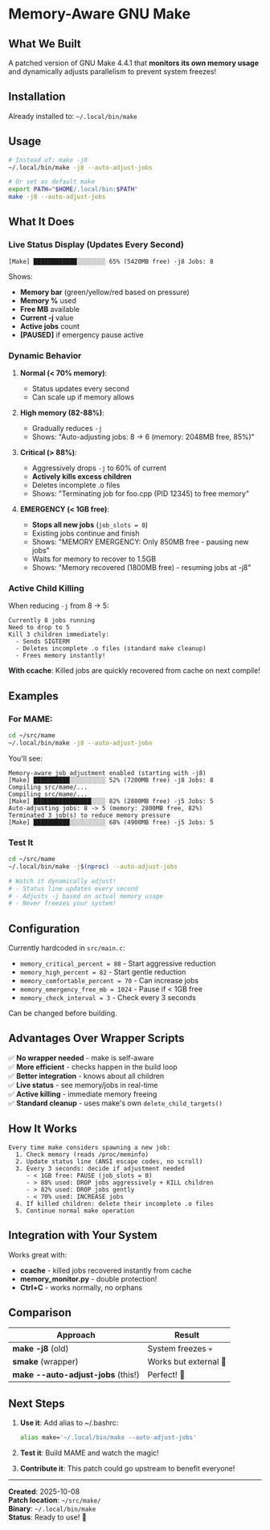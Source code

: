 # Memory-Aware GNU Make

## What We Built

A patched version of GNU Make 4.4.1 that **monitors its own memory usage** and dynamically adjusts parallelism to prevent system freezes!

## Installation

Already installed to: `~/.local/bin/make`

## Usage

```bash
# Instead of: make -j8
~/.local/bin/make -j8 --auto-adjust-jobs

# Or set as default make
export PATH="$HOME/.local/bin:$PATH"
make -j8 --auto-adjust-jobs
```

## What It Does

### Live Status Display (Updates Every Second)
```
[Make] ████████████░░░░░░░░ 65% (5420MB free) -j8 Jobs: 8
```

Shows:
- **Memory bar** (green/yellow/red based on pressure)
- **Memory %** used
- **Free MB** available  
- **Current -j** value
- **Active jobs** count
- **[PAUSED]** if emergency pause active

### Dynamic Behavior

1. **Normal (< 70% memory)**:
   - Status updates every second
   - Can scale up if memory allows
   
2. **High memory (82-88%)**:
   - Gradually reduces `-j`
   - Shows: "Auto-adjusting jobs: 8 -> 6 (memory: 2048MB free, 85%)"
   
3. **Critical (> 88%)**:
   - Aggressively drops `-j` to 60% of current
   - **Actively kills excess children**
   - Deletes incomplete .o files
   - Shows: "Terminating job for foo.cpp (PID 12345) to free memory"
   
4. **EMERGENCY (< 1GB free)**:
   - **Stops all new jobs** (`job_slots = 0`)
   - Existing jobs continue and finish
   - Shows: "MEMORY EMERGENCY: Only 850MB free - pausing new jobs"
   - Waits for memory to recover to 1.5GB
   - Shows: "Memory recovered (1800MB free) - resuming jobs at -j8"

### Active Child Killing

When reducing `-j` from 8 → 5:
```
Currently 8 jobs running
Need to drop to 5
Kill 3 children immediately:
  - Sends SIGTERM
  - Deletes incomplete .o files (standard make cleanup)
  - Frees memory instantly!
```

**With ccache**: Killed jobs are quickly recovered from cache on next compile!

## Examples

### For MAME:
```bash
cd ~/src/mame
~/.local/bin/make -j8 --auto-adjust-jobs
```

You'll see:
```
Memory-aware job adjustment enabled (starting with -j8)
[Make] ██████████░░░░░░░░░░ 52% (7200MB free) -j8 Jobs: 8
Compiling src/mame/...
Compiling src/mame/...
[Make] ████████████████░░░░ 82% (2800MB free) -j5 Jobs: 5
Auto-adjusting jobs: 8 -> 5 (memory: 2800MB free, 82%)
Terminated 3 job(s) to reduce memory pressure
[Make] ██████████░░░░░░░░░░ 68% (4900MB free) -j5 Jobs: 5
```

### Test It
```bash
cd ~/src/mame
~/.local/bin/make -j$(nproc) --auto-adjust-jobs

# Watch it dynamically adjust!
# - Status line updates every second
# - Adjusts -j based on actual memory usage
# - Never freezes your system!
```

## Configuration

Currently hardcoded in `src/main.c`:
- `memory_critical_percent = 88` - Start aggressive reduction
- `memory_high_percent = 82` - Start gentle reduction
- `memory_comfortable_percent = 70` - Can increase jobs
- `memory_emergency_free_mb = 1024` - Pause if < 1GB free
- `memory_check_interval = 3` - Check every 3 seconds

Can be changed before building.

## Advantages Over Wrapper Scripts

✅ **No wrapper needed** - make is self-aware  
✅ **More efficient** - checks happen in the build loop  
✅ **Better integration** - knows about all children  
✅ **Live status** - see memory/jobs in real-time  
✅ **Active killing** - immediate memory freeing  
✅ **Standard cleanup** - uses make's own `delete_child_targets()`  

## How It Works

```
Every time make considers spawning a new job:
  1. Check memory (reads /proc/meminfo)
  2. Update status line (ANSI escape codes, no scroll)
  3. Every 3 seconds: decide if adjustment needed
     - < 1GB free: PAUSE (job_slots = 0)
     - > 88% used: DROP jobs aggressively + KILL children
     - > 82% used: DROP jobs gently
     - < 70% used: INCREASE jobs
  4. If killed children: delete their incomplete .o files
  5. Continue normal make operation
```

## Integration with Your System

Works great with:
- **ccache** - killed jobs recovered instantly from cache
- **memory_monitor.py** - double protection!
- **Ctrl+C** - works normally, no orphans

## Comparison

| Approach | Result |
|----------|--------|
| **make -j8** (old) | System freezes 💀 |
| **smake** (wrapper) | Works but external 🤔 |
| **make --auto-adjust-jobs** (this!) | Perfect! 🎉 |

## Next Steps

1. **Use it**: Add alias to ~/.bashrc:
   ```bash
   alias make='~/.local/bin/make --auto-adjust-jobs'
   ```

2. **Test it**: Build MAME and watch the magic!

3. **Contribute it**: This patch could go upstream to benefit everyone!

---

**Created**: 2025-10-08  
**Patch location**: `~/src/make/`  
**Binary**: `~/.local/bin/make`  
**Status**: Ready to use! 🚀

